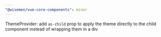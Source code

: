 ```yaml
---
"@wisemen/vue-core-components": minor
---
```


ThemeProvider: add `as-child` prop to apply the theme directly to the child component instead of wrapping them in a div
